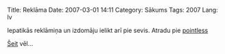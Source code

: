 Title: Reklāma
Date: 2007-03-01 14:11
Category: Sākums
Tags: 2007
Lang: lv

Iepatikās reklāmiņa un izdomāju ielikt arī pie sevis. Atradu pie [pointless][1]

[Šeit][2]   vēl...

  [1]: http://pointless.lv
  [2]: http://bestadsontv.com/
